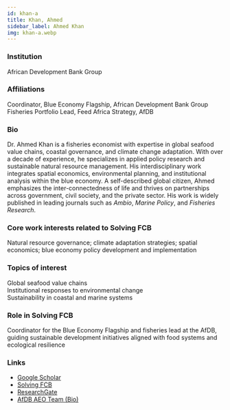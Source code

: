 ```yaml
---
id: khan-a
title: Khan, Ahmed
sidebar_label: Ahmed Khan
img: khan-a.webp
---
```


### Institution

African Development Bank Group

### Affiliations

Coordinator, Blue Economy Flagship, African Development Bank Group  
Fisheries Portfolio Lead, Feed Africa Strategy, AfDB

### Bio

Dr. Ahmed Khan is a fisheries economist with expertise in global seafood value chains, coastal governance, and climate change adaptation. With over a decade of experience, he specializes in applied policy research and sustainable natural resource management. His interdisciplinary work integrates spatial economics, environmental planning, and institutional analysis within the blue economy. A self-described global citizen, Ahmed emphasizes the inter-connectedness of life and thrives on partnerships across government, civil society, and the private sector. His work is widely published in leading journals such as *Ambio*, *Marine Policy*, and *Fisheries Research*.

### Core work interests related to Solving FCB

Natural resource governance; climate adaptation strategies; spatial economics; blue economy policy development and implementation

### Topics of interest

Global seafood value chains  
Institutional responses to environmental change  
Sustainability in coastal and marine systems

### Role in Solving FCB

Coordinator for the Blue Economy Flagship and fisheries lead at the AfDB, guiding sustainable development initiatives aligned with food systems and ecological resilience
### Links
- [Google Scholar](https://scholar.google.ca/citations?user=ppz24IIAAAAJ&hl=en)
- [Solving FCB](https://solvingfcb.org/people/khan-a/)
- [ResearchGate](https://www.researchgate.net/profile/Ahmed-Khan-19)
- [AfDB AEO Team (Bio)](https://www.afdb.org/en/documents/document/african-economic-outlook-2023-mobilizing-private-sector-financing-for-climate-and-green-growth-in-africa-aeo-team-bios-166299)